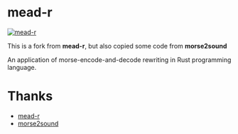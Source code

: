# mead-r

[![mead-r](https://snapcraft.io/mead-r/badge.svg)](https://snapcraft.io/mead-r)

This is a fork from **mead-r**, but also copied some code from **morse2sound**

An application of morse-encode-and-decode rewriting in Rust programming language.

# Thanks
- [mead-r](https://snapcraft.io/mead-r)
- [morse2sound](https://github.com/irevenko/morse2sound)
